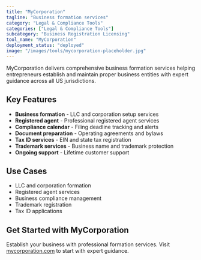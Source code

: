 ```yaml
---
title: "MyCorporation"
tagline: "Business formation services"
category: "Legal & Compliance Tools"
categories: ["Legal & Compliance Tools"]
subcategory: "Business Registration Licensing"
tool_name: "MyCorporation"
deployment_status: "deployed"
image: "/images/tools/mycorporation-placeholder.jpg"
---
```

MyCorporation delivers comprehensive business formation services helping entrepreneurs establish and maintain proper business entities with expert guidance across all US jurisdictions.

## Key Features

- **Business formation** - LLC and corporation setup services
- **Registered agent** - Professional registered agent services
- **Compliance calendar** - Filing deadline tracking and alerts
- **Document preparation** - Operating agreements and bylaws
- **Tax ID services** - EIN and state tax registration
- **Trademark services** - Business name and trademark protection
- **Ongoing support** - Lifetime customer support

## Use Cases

- LLC and corporation formation
- Registered agent services
- Business compliance management
- Trademark registration
- Tax ID applications

## Get Started with MyCorporation

Establish your business with professional formation services. Visit [mycorporation.com](https://www.mycorporation.com) to start with expert guidance.
